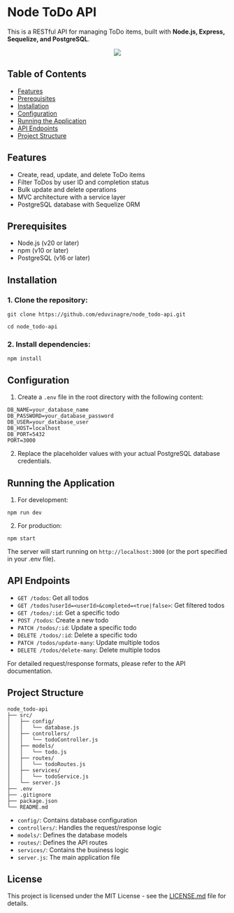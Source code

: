 # Node ToDo API

This is a RESTful API for managing ToDo items, built with **Node.js, Express, Sequelize, and PostgreSQL**.
<p align="center">
    <img src="https://skillicons.dev/icons?i=nodejs,express,sequelize,postgres&theme=dark" />
</p>

## Table of Contents

- [Features](#features)
- [Prerequisites](#prerequisites)
- [Installation](#installation)
- [Configuration](#configuration)
- [Running the Application](#running-the-application)
- [API Endpoints](#api-endpoints)
- [Project Structure](#project-structure)

## Features

- Create, read, update, and delete ToDo items
- Filter ToDos by user ID and completion status
- Bulk update and delete operations
- MVC architecture with a service layer
- PostgreSQL database with Sequelize ORM

## Prerequisites

- Node.js (v20 or later)
- npm (v10 or later)
- PostgreSQL (v16 or later)

## Installation

### 1. Clone the repository:
```
git clone https://github.com/eduvinagre/node_todo-api.git
```
```
cd node_todo-api
```
### 2. Install dependencies:
```
npm install
```
## Configuration

1. Create a `.env` file in the root directory with the following content:
```
DB_NAME=your_database_name
DB_PASSWORD=your_database_password
DB_USER=your_database_user
DB_HOST=localhost
DB_PORT=5432
PORT=3000
```

2. Replace the placeholder values with your actual PostgreSQL database credentials.

## Running the Application

1. For development:
```
npm run dev
```
2. For production:
```
npm start
```
The server will start running on `http://localhost:3000` (or the port specified in your .env file).

## API Endpoints

- `GET /todos`: Get all todos
- `GET /todos?userId=<userId>&completed=<true|false>`: Get filtered todos
- `GET /todos/:id`: Get a specific todo
- `POST /todos`: Create a new todo
- `PATCH /todos/:id`: Update a specific todo
- `DELETE /todos/:id`: Delete a specific todo
- `PATCH /todos/update-many`: Update multiple todos
- `DELETE /todos/delete-many`: Delete multiple todos

For detailed request/response formats, please refer to the API documentation.

## Project Structure

```
node_todo-api
├── src/
│   ├── config/
│   │   └── database.js
│   ├── controllers/
│   │   └── todoController.js
│   ├── models/
│   │   └── todo.js
│   ├── routes/
│   │   └── todoRoutes.js
│   ├── services/
│   │   └── todoService.js
│   └── server.js
├── .env
├── .gitignore
├── package.json
└── README.md
```

- `config/`: Contains database configuration
- `controllers/`: Handles the request/response logic
- `models/`: Defines the database models
- `routes/`: Defines the API routes
- `services/`: Contains the business logic
- `server.js`: The main application file

## License

This project is licensed under the MIT License - see the [LICENSE.md](LICENSE.md) file for details.